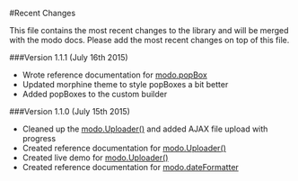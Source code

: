 #Recent Changes

This file contains the most recent changes to the library and will be merged
with the modo docs. Please add the most recent changes on top of this file.

###Version 1.1.1 (July 16th 2015)

- Wrote reference documentation for [modo.popBox](../reference/popbox)
- Updated morphine theme to style popBoxes a bit better
- Added popBoxes to the custom builder

###Version 1.1.0 (July 15th 2015)

- Cleaned up the [modo.Uploader()](../reference/uploader) and added AJAX file upload with progress
- Created reference documentation for [modo.Uploader()](../reference/uploader)
- Created live demo for [modo.Uploader()](../reference/uploader)
- Created reference documentation for [modo.dateFormatter](../reference/dateformatter)